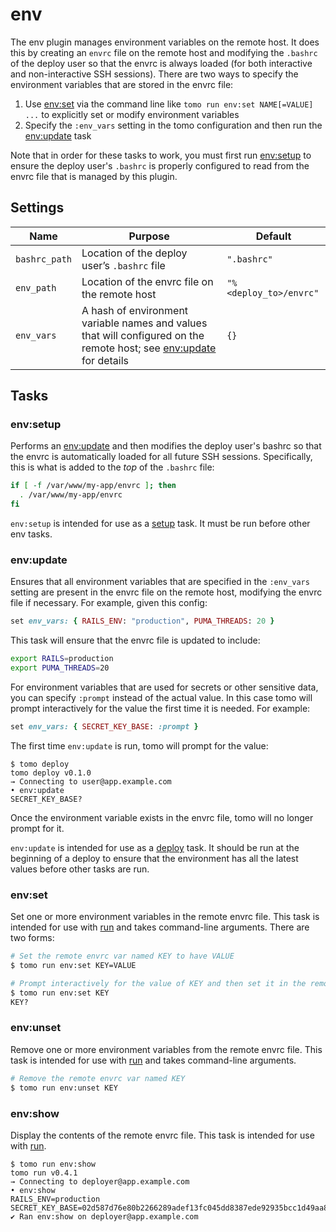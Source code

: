 # env

The env plugin manages environment variables on the remote host. It does this by creating an `envrc` file on the remote host and modifying the `.bashrc` of the deploy user so that the envrc is always loaded (for both interactive and non-interactive SSH sessions). There are two ways to specify the environment variables that are stored in the envrc file:

1. Use [env:set](#envset) via the command line like `tomo run env:set NAME[=VALUE] ...` to explicitly set or modify environment variables
2. Specify the `:env_vars` setting in the tomo configuration and then run the [env:update](#envupdate) task

Note that in order for these tasks to work, you must first run [env:setup](#envsetup) to ensure the deploy user's `.bashrc` is properly configured to read from the envrc file that is managed by this plugin.

## Settings

| Name          | Purpose                                                                                                                           | Default                |
| ------------- | --------------------------------------------------------------------------------------------------------------------------------- | ---------------------- |
| `bashrc_path` | Location of the deploy user’s `.bashrc` file                                                                                      | `".bashrc"`            |
| `env_path`    | Location of the envrc file on the remote host                                                                                     | `"%<deploy_to>/envrc"` |
| `env_vars`    | A hash of environment variable names and values that will configured on the remote host; see [env:update](#envupdate) for details | `{}`                   |

## Tasks

### env:setup

Performs an [env:update](#envupdate) and then modifies the deploy user's bashrc so that the envrc is automatically loaded for all future SSH sessions. Specifically, this is what is added to the _top_ of the `.bashrc` file:

```sh
if [ -f /var/www/my-app/envrc ]; then
  . /var/www/my-app/envrc
fi
```

`env:setup` is intended for use as a [setup](../commands/setup.md) task. It must be run before other env tasks.

### env:update

Ensures that all environment variables that are specified in the `:env_vars` setting are present in the envrc file on the remote host, modifying the envrc file if necessary. For example, given this config:

```ruby
set env_vars: { RAILS_ENV: "production", PUMA_THREADS: 20 }
```

This task will ensure that the envrc file is updated to include:

```bash
export RAILS=production
export PUMA_THREADS=20
```

For environment variables that are used for secrets or other sensitive data, you can specify `:prompt` instead of the actual value. In this case tomo will prompt interactively for the value the first time it is needed. For example:

```ruby
set env_vars: { SECRET_KEY_BASE: :prompt }
```

The first time `env:update` is run, tomo will prompt for the value:

```
$ tomo deploy
tomo deploy v0.1.0
→ Connecting to user@app.example.com
• env:update
SECRET_KEY_BASE?
```

Once the environment variable exists in the envrc file, tomo will no longer prompt for it.

`env:update` is intended for use as a [deploy](../commands/deploy.md) task. It should be run at the beginning of a deploy to ensure that the environment has all the latest values before other tasks are run.

### env:set

Set one or more environment variables in the remote envrc file. This task is intended for use with [run](../commands/run.md) and takes command-line arguments. There are two forms:

```sh
# Set the remote envrc var named KEY to have VALUE
$ tomo run env:set KEY=VALUE
```

```sh
# Prompt interactively for the value of KEY and then set it in the remote envrc
$ tomo run env:set KEY
KEY?
```

### env:unset

Remove one or more environment variables from the remote envrc file. This task is intended for use with [run](../commands/run.md) and takes command-line arguments.

```sh
# Remove the remote envrc var named KEY
$ tomo run env:unset KEY
```

### env:show

Display the contents of the remote envrc file. This task is intended for use with [run](../commands/run.md).

```plain
$ tomo run env:show
tomo run v0.4.1
→ Connecting to deployer@app.example.com
• env:show
RAILS_ENV=production
SECRET_KEY_BASE=02d587d76e80b2266289adef13fc045dd8387ede92935bcc1d49aa89932e5f74c35ed25bbdc41d3cf6cfc7f5f7f1736199997be459251aec52e42797c5140743
✔ Ran env:show on deployer@app.example.com
```
